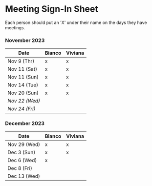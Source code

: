 # Meeting Sign-In Sheet

Each person should put an 'X' under their name on the days they have meetings.

### November 2023

| Date        | Bianco    | Viviana   | 
|-------------|-----------|-----------|
| Nov 9 (Thr) |     x     |     x     | 
| Nov 11 (Sat)|     x     |     x     |           
| Nov 11 (Sun)|     x     |     x     |           
| Nov 14 (Tue)|     x     |     x     |           
| Nov 20 (Sun)|     x     |     x     |           
| *Nov 22 (Wed)* |       |           |           |  <!-- Skipped for Thanksgiving -->
| *Nov 24 (Fri)* |       |           |           |  <!-- Skipped for Thanksgiving -->

### December 2023

| Date        | Bianco    | Viviana   | 
|-------------|-----------|-----------|
| Nov 29 (Wed)|     x     |     x     |           
| Dec 3 (Sun) |     x     |     x     |           
| Dec 6 (Wed) |     x     |           |           
| Dec 8 (Fri) |           |           |           
| Dec 13 (Wed)|           |           |           